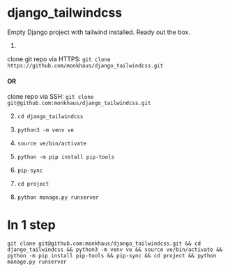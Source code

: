 # django_tailwindcss
Empty Django project with tailwind installed. Ready out the box.

1.
clone git repo via HTTPS: 
`git clone https://github.com/monkhaus/django_tailwindcss.git` 
#### OR
clone repo via SSH: 
`git clone git@github.com:monkhaus/django_tailwindcss.git`

2. `cd django_tailwindcss`

3. `python3 -m venv ve`

4. `source ve/bin/activate`

5. `python -m pip install pip-tools`

6. `pip-sync`

7. `cd project`

8. `python manage.py runserver`



# In 1 step
`git clone git@github.com:monkhaus/django_tailwindcss.git && cd django_tailwindcss && python3 -m venv ve && source ve/bin/activate && python -m pip install pip-tools && pip-sync && cd project && python manage.py runserver`

